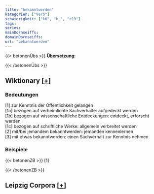 ```yaml
---
title: "bekanntwerden"
kategorien: ["Verb"]
schwierigkeit: ["k6", "h_", "r19"]
tags:
series:
mainDornseiffs:
domainDornseiffs:
url: "bekanntwerden"
---
```


{{< betonenÜbs >}}
**Übersetzung:**  
  
{{< /betonenÜbs >}}

## Wiktionary [[+](https://de.wiktionary.org/wiki/bekanntwerden)]

### Bedeutungen
[1] zur Kenntnis der Öffentlichkeit gelangen  
[1a] bezogen auf verheimlichte Sachverhalte: aufgedeckt werden  
[1b] bezogen auf wissenschaftliche Entdeckungen: entdeckt, erforscht werden  
[1c] bezogen auf schriftliche Werke: allgemein verbreitet werden  
[2] mit/bei jemandem bekanntwerden: jemanden kennenlernen  
[3] mit etwas bekanntwerden: einen Sachverhalt zur Kenntnis nehmen  

### Beispiele
{{< betonenZB >}}
[1]  

{{< /betonenZB >}}

## Leipzig Corpora [[+](https://corpora.uni-leipzig.de/en/res?word=bekanntwerden&corpusId=deu_newscrawl-public_2018)]

